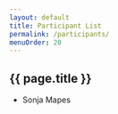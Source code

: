 ```yaml
---
layout: default
title: Participant List
permalink: /participants/
menuOrder: 20
---
```


## {{ page.title }}

* Sonja Mapes
 